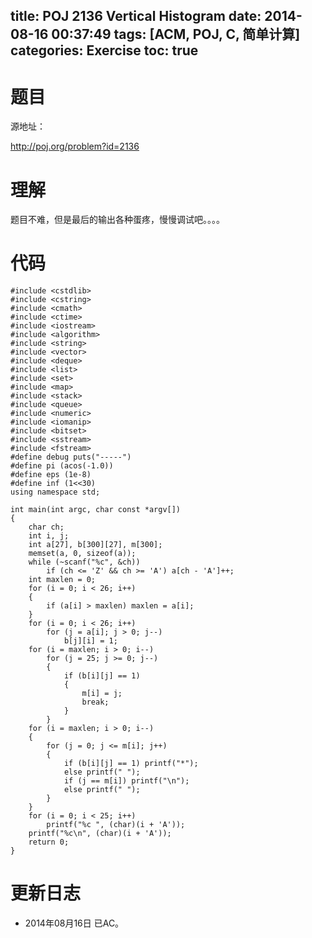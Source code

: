 title: POJ 2136 Vertical Histogram
date: 2014-08-16 00:37:49
tags: [ACM, POJ, C, 简单计算]
categories: Exercise
toc: true
---
# 题目
源地址：

http://poj.org/problem?id=2136

# 理解
题目不难，但是最后的输出各种蛋疼，慢慢调试吧。。。。

<!-- more -->

# 代码
```#include <cstdio>
#include <cstdlib>
#include <cstring>
#include <cmath>
#include <ctime>
#include <iostream>
#include <algorithm>
#include <string>
#include <vector>
#include <deque>
#include <list>
#include <set>
#include <map>
#include <stack>
#include <queue>
#include <numeric>
#include <iomanip>
#include <bitset>
#include <sstream>
#include <fstream>
#define debug puts("-----")
#define pi (acos(-1.0))
#define eps (1e-8)
#define inf (1<<30)
using namespace std;

int main(int argc, char const *argv[])
{
    char ch;
    int i, j;
    int a[27], b[300][27], m[300];
    memset(a, 0, sizeof(a));
    while (~scanf("%c", &ch))
        if (ch <= 'Z' && ch >= 'A') a[ch - 'A']++;
    int maxlen = 0;
    for (i = 0; i < 26; i++)
    {
        if (a[i] > maxlen) maxlen = a[i];
    }
    for (i = 0; i < 26; i++)
        for (j = a[i]; j > 0; j--)
            b[j][i] = 1;
    for (i = maxlen; i > 0; i--)
        for (j = 25; j >= 0; j--)
        {
            if (b[i][j] == 1)
            {
                m[i] = j;
                break;
            }
        }
    for (i = maxlen; i > 0; i--)
    {
        for (j = 0; j <= m[i]; j++)
        {
            if (b[i][j] == 1) printf("*");
            else printf(" ");
            if (j == m[i]) printf("\n");
            else printf(" ");
        }
    }
    for (i = 0; i < 25; i++)
        printf("%c ", (char)(i + 'A'));
    printf("%c\n", (char)(i + 'A'));
    return 0;
}
```
# 更新日志
- 2014年08月16日 已AC。